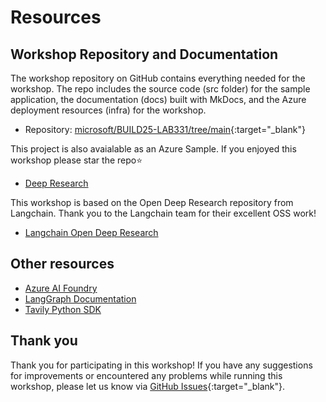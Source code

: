 # Resources

## Workshop Repository and Documentation

The workshop repository on GitHub contains everything needed for the workshop. The repo includes the source code (src folder) for the sample application, the documentation (docs) built with MkDocs, and the Azure deployment resources (infra) for the workshop.

* Repository: [microsoft/BUILD25-LAB331/tree/main](https://github.com/microsoft/BUILD25-LAB331/tree/main){:target="_blank"}

This project is also avaialable as an Azure Sample. If you enjoyed this workshop please star the repo⭐

* [Deep Research](https://github.com/Azure-Samples/deepresearch/tree/main)

This workshop is based on the Open Deep Research repository from Langchain. Thank you to the Langchain team for their excellent OSS work! 

* [Langchain Open Deep Research](https://github.com/langchain-ai/open_deep_research)


## Other resources

* [Azure AI Foundry](https://ai.azure.com/) 
* [LangGraph Documentation](https://langchain-ai.github.io/langgraph/)
* [Tavily Python SDK](https://docs.tavily.com/docs/tavily-api/python-sdk)

## Thank you

Thank you for participating in this workshop! If you have any suggestions for improvements or encountered any problems while running this workshop, please let us know via [GitHub Issues](https://github.com/microsoft/BUILD25-LAB331/tree/main/issues){:target="_blank"}.